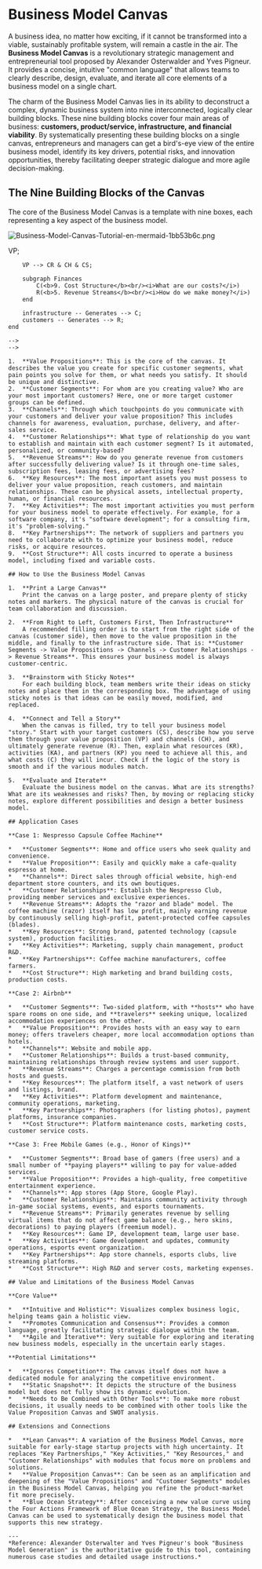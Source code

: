 # Business Model Canvas

A business idea, no matter how exciting, if it cannot be transformed into a viable, sustainably profitable system, will remain a castle in the air. The **Business Model Canvas** is a revolutionary strategic management and entrepreneurial tool proposed by Alexander Osterwalder and Yves Pigneur. It provides a concise, intuitive "common language" that allows teams to clearly describe, design, evaluate, and iterate all core elements of a business model on a single chart.

The charm of the Business Model Canvas lies in its ability to deconstruct a complex, dynamic business system into nine interconnected, logically clear building blocks. These nine building blocks cover four main areas of business: **customers, product/service, infrastructure, and financial viability**. By systematically presenting these building blocks on a single canvas, entrepreneurs and managers can get a bird's-eye view of the entire business model, identify its key drivers, potential risks, and innovation opportunities, thereby facilitating deeper strategic dialogue and more agile decision-making.

## The Nine Building Blocks of the Canvas

The core of the Business Model Canvas is a template with nine boxes, each representing a key aspect of the business model.

![Business-Model-Canvas-Tutorial-en-mermaid-1bb53b6c.png](./Business-Model-Canvas-Tutorial-en-mermaid.png)

<!--
![Business-Model-Canvas-Tutorial-en-mermaid-1bb53b6c.png](./Business-Model-Canvas-Tutorial-en-mermaid-1bb53b6c.png)

<!--
```mermaid
graph TD
    subgraph Business Model Canvas
        direction LR
        subgraph Infrastructure
            KP(<b>8. Key Partnerships</b><br/><i>Who can help us?</i>)
            KA(<b>7. Key Activities</b><br/><i>What do we need to do?</i>)
            KR(<b>6. Key Resources</b><br/><i>What do we need?</i>)
        end

        subgraph Offering
            VP(<b>1. Value Propositions</b><br/><i>What value do we offer?</i>)
        end

        subgraph Customers
            CR(<b>4. Customer Relationships</b><br/><i>How do we interact?</i>)
            CH(<b>3. Channels</b><br/><i>How do we reach customers?</i>)
            CS(<b>2. Customer Segments</b><br/><i>Who do we serve?</i>)
        end

        KP & KA & KR --> VP;
        VP --> CR & CH & CS;

        subgraph Finances
            C(<b>9. Cost Structure</b><br/><i>What are our costs?</i>)
            R(<b>5. Revenue Streams</b><br/><i>How do we make money?</i>)
        end

        infrastructure -- Generates --> C;
        customers -- Generates --> R;
    end
```
-->
-->

1.  **Value Propositions**: This is the core of the canvas. It describes the value you create for specific customer segments, what pain points you solve for them, or what needs you satisfy. It should be unique and distinctive.
2.  **Customer Segments**: For whom are you creating value? Who are your most important customers? Here, one or more target customer groups can be defined.
3.  **Channels**: Through which touchpoints do you communicate with your customers and deliver your value proposition? This includes channels for awareness, evaluation, purchase, delivery, and after-sales service.
4.  **Customer Relationships**: What type of relationship do you want to establish and maintain with each customer segment? Is it automated, personalized, or community-based?
5.  **Revenue Streams**: How do you generate revenue from customers after successfully delivering value? Is it through one-time sales, subscription fees, leasing fees, or advertising fees?
6.  **Key Resources**: The most important assets you must possess to deliver your value proposition, reach customers, and maintain relationships. These can be physical assets, intellectual property, human, or financial resources.
7.  **Key Activities**: The most important activities you must perform for your business model to operate effectively. For example, for a software company, it's "software development"; for a consulting firm, it's "problem-solving."
8.  **Key Partnerships**: The network of suppliers and partners you need to collaborate with to optimize your business model, reduce risks, or acquire resources.
9.  **Cost Structure**: All costs incurred to operate a business model, including fixed and variable costs.

## How to Use the Business Model Canvas

1.  **Print a Large Canvas**
    Print the canvas on a large poster, and prepare plenty of sticky notes and markers. The physical nature of the canvas is crucial for team collaboration and discussion.

2.  **From Right to Left, Customers First, Then Infrastructure**
    A recommended filling order is to start from the right side of the canvas (customer side), then move to the value proposition in the middle, and finally to the infrastructure side. That is: **Customer Segments -> Value Propositions -> Channels -> Customer Relationships -> Revenue Streams**. This ensures your business model is always customer-centric.

3.  **Brainstorm with Sticky Notes**
    For each building block, team members write their ideas on sticky notes and place them in the corresponding box. The advantage of using sticky notes is that ideas can be easily moved, modified, and replaced.

4.  **Connect and Tell a Story**
    When the canvas is filled, try to tell your business model "story." Start with your target customers (CS), describe how you serve them through your value proposition (VP) and channels (CH), and ultimately generate revenue (R). Then, explain what resources (KR), activities (KA), and partners (KP) you need to achieve all this, and what costs (C) they will incur. Check if the logic of the story is smooth and if the various modules match.

5.  **Evaluate and Iterate**
    Evaluate the business model on the canvas. What are its strengths? What are its weaknesses and risks? Then, by moving or replacing sticky notes, explore different possibilities and design a better business model.

## Application Cases

**Case 1: Nespresso Capsule Coffee Machine**

*   **Customer Segments**: Home and office users who seek quality and convenience.
*   **Value Proposition**: Easily and quickly make a cafe-quality espresso at home.
*   **Channels**: Direct sales through official website, high-end department store counters, and its own boutiques.
*   **Customer Relationships**: Establish the Nespresso Club, providing member services and exclusive experiences.
*   **Revenue Streams**: Adopts the "razor and blade" model. The coffee machine (razor) itself has low profit, mainly earning revenue by continuously selling high-profit, patent-protected coffee capsules (blades).
*   **Key Resources**: Strong brand, patented technology (capsule system), production facilities.
*   **Key Activities**: Marketing, supply chain management, product R&D.
*   **Key Partnerships**: Coffee machine manufacturers, coffee farmers.
*   **Cost Structure**: High marketing and brand building costs, production costs.

**Case 2: Airbnb**

*   **Customer Segments**: Two-sided platform, with **hosts** who have spare rooms on one side, and **travelers** seeking unique, localized accommodation experiences on the other.
*   **Value Proposition**: Provides hosts with an easy way to earn money; offers travelers cheaper, more local accommodation options than hotels.
*   **Channels**: Website and mobile app.
*   **Customer Relationships**: Builds a trust-based community, maintaining relationships through review systems and user support.
*   **Revenue Streams**: Charges a percentage commission from both hosts and guests.
*   **Key Resources**: The platform itself, a vast network of users and listings, brand.
*   **Key Activities**: Platform development and maintenance, community operations, marketing.
*   **Key Partnerships**: Photographers (for listing photos), payment platforms, insurance companies.
*   **Cost Structure**: Platform maintenance costs, marketing costs, customer service costs.

**Case 3: Free Mobile Games (e.g., Honor of Kings)**

*   **Customer Segments**: Broad base of gamers (free users) and a small number of **paying players** willing to pay for value-added services.
*   **Value Proposition**: Provides a high-quality, free competitive entertainment experience.
*   **Channels**: App stores (App Store, Google Play).
*   **Customer Relationships**: Maintains community activity through in-game social systems, events, and esports tournaments.
*   **Revenue Streams**: Primarily generates revenue by selling virtual items that do not affect game balance (e.g., hero skins, decorations) to paying players (freemium model).
*   **Key Resources**: Game IP, development team, large user base.
*   **Key Activities**: Game development and updates, community operations, esports event organization.
*   **Key Partnerships**: App store channels, esports clubs, live streaming platforms.
*   **Cost Structure**: High R&D and server costs, marketing expenses.

## Value and Limitations of the Business Model Canvas

**Core Value**

*   **Intuitive and Holistic**: Visualizes complex business logic, helping teams gain a holistic view.
*   **Promotes Communication and Consensus**: Provides a common language, greatly facilitating strategic dialogue within the team.
*   **Agile and Iterative**: Very suitable for exploring and iterating new business models, especially in the uncertain early stages.

**Potential Limitations**

*   **Ignores Competition**: The canvas itself does not have a dedicated module for analyzing the competitive environment.
*   **Static Snapshot**: It depicts the structure of the business model but does not fully show its dynamic evolution.
*   **Needs to Be Combined with Other Tools**: To make more robust decisions, it usually needs to be combined with other tools like the Value Proposition Canvas and SWOT analysis.

## Extensions and Connections

*   **Lean Canvas**: A variation of the Business Model Canvas, more suitable for early-stage startup projects with high uncertainty. It replaces "Key Partnerships," "Key Activities," "Key Resources," and "Customer Relationships" with modules that focus more on problems and solutions.
*   **Value Proposition Canvas**: Can be seen as an amplification and deepening of the "Value Propositions" and "Customer Segments" modules in the Business Model Canvas, helping you refine the product-market fit more precisely.
*   **Blue Ocean Strategy**: After conceiving a new value curve using the Four Actions Framework of Blue Ocean Strategy, the Business Model Canvas can be used to systematically design the business model that supports this new strategy.

---
*Reference: Alexander Osterwalter and Yves Pigneur's book "Business Model Generation" is the authoritative guide to this tool, containing numerous case studies and detailed usage instructions.*